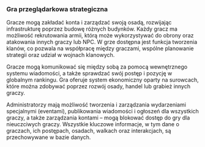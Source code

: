 ### Gra przeglądarkowa strategiczna

Gracze mogą zakładać konta i zarządzać swoją osadą, rozwijając infrastrukturę poprzez budowę różnych budynków. Każdy gracz ma możliwość rekrutowania armii, którą może wykorzystywać do obrony oraz atakowania innych graczy lub NPC. W grze dostępna jest funkcja tworzenia klanów, co pozwala na współpracę między graczami, wspólne planowanie strategii oraz udział w wojnach klanowych.

Gracze mogą komunikować się między sobą za pomocą wewnętrznego systemu wiadomości, a także sprawdzać swój postęp i pozycję w globalnym rankingu. Gra oferuje system ekonomiczny oparty na surowcach, które można zdobywać poprzez rozwój osady, handel lub grabież innych graczy.

Administratorzy mają możliwość tworzenia i zarządzania wydarzeniami specjalnymi (eventami), publikowania wiadomości i ogłoszeń dla wszystkich graczy, a także zarządzania kontami – mogą blokować dostęp do gry dla nieuczciwych graczy. Wszystkie kluczowe informacje, w tym dane o graczach, ich postępach, osadach, walkach oraz interakcjach, są przechowywane w bazie danych.
